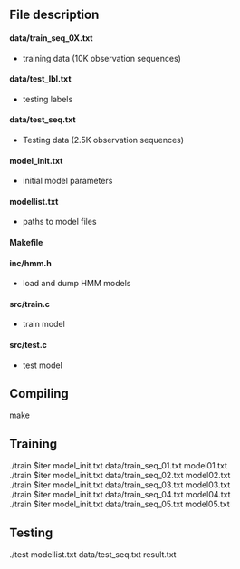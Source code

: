 ## File description

#### data/train_seq_0X.txt
- training data (10K observation sequences)
#### data/test_lbl.txt
- testing labels
#### data/test_seq.txt
- Testing data (2.5K observation sequences)
#### model_init.txt
- initial model parameters
#### modellist.txt
- paths to model files
#### Makefile
#### inc/hmm.h
- load and dump HMM models
#### src/train.c
- train model
#### src/test.c
- test model

## Compiling
make

## Training
./train $iter model_init.txt data/train_seq_01.txt model01.txt  
./train $iter model_init.txt data/train_seq_02.txt model02.txt  
./train $iter model_init.txt data/train_seq_03.txt model03.txt  
./train $iter model_init.txt data/train_seq_04.txt model04.txt  
./train $iter model_init.txt data/train_seq_05.txt model05.txt  

## Testing
./test modellist.txt data/test_seq.txt result.txt

